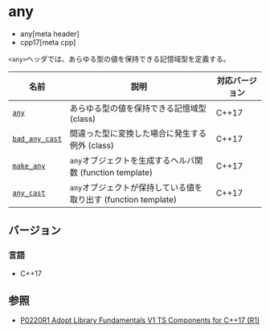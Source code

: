 # any
* any[meta header]
* cpp17[meta cpp]

`<any>`ヘッダでは、あらゆる型の値を保持できる記憶域型を定義する。

| 名前 | 説明 | 対応バージョン |
|------|------|----------------|
| [`any`](any/any.md) | あらゆる型の値を保持できる記憶域型 (class) | C++17 |
| [`bad_any_cast`](any/bad_any_cast.md.nolink) | 間違った型に変換した場合に発生する例外 (class) | C++17 |
| [`make_any`](any/make_any.md.nolink) | `any`オブジェクトを生成するヘルパ関数 (function template) | C++17 |
| [`any_cast`](any/any_cast.md.nolink) | `any`オブジェクトが保持している値を取り出す (function template) | C++17 |


## バージョン
### 言語
- C++17


## 参照
- [P0220R1 Adopt Library Fundamentals V1 TS Components for C++17 (R1)](http://www.open-std.org/jtc1/sc22/wg21/docs/papers/2016/p0220r1.html)
